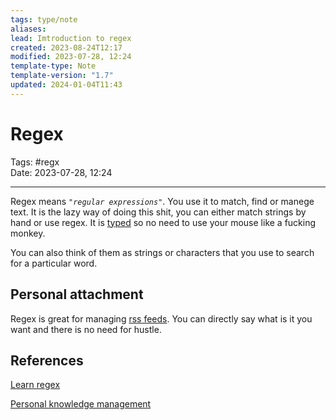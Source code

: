 ```yaml
---
tags: type/note
aliases: 
lead: Imtroduction to regex
created: 2023-08-24T12:17
modified: 2023-07-28, 12:24
template-type: Note
template-version: "1.7"
updated: 2024-01-04T11:43
---
```


# Regex

Tags: #regx  
Date: 2023-07-28, 12:24

---

Regex means *`"regular expressions"`*. You use it to match, find or manege text. It is the lazy way of doing this shit, you can either match strings by hand or use regex. It is [ typed](Regex%20type%20system.md) so no need to use your mouse like a fucking monkey. 

You can also think of them as strings or characters that you use to search for a particular word.


## Personal attachment 

Regex is great for managing [rss feeds](rss%20feeds). You can directly say what is it you want and there is no need for hustle. 

## References

[Learn regex](https://regexlearn.com)

[Personal knowledge management](Personal%20knowledge%20management.md)
